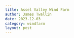 ```yaml
---
title: Assel Valley Wind Farm
author: James Twallin
date: 2023-12-03
category: windfarm
layout: post
---
```

